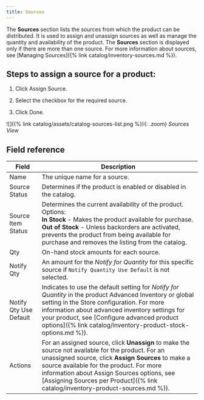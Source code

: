 ```yaml
---
title: Sources
---
```


The **Sources** section lists the sources from which the product can be distributed. It is used to assign and unassign sources as well as manage the quantity and availability of the product. The **Sources** section is displayed only if there are more than one source. For more information about sources, see [Managing Sources]({% link catalog/inventory-sources.md %}).

## Steps to assign a source for a product:

1. Click <span class="btn">Assign Source</span>.

1. Select the checkbox for the required source.

1. Click <span class="btn">Done</span>.

![]({% link catalog/assets/catalog-sources-list.png %}){: .zoom}
_Sources View_

## Field reference

|Field|Description|
|--- |--- |
|Name|The unique name for a source.|
|Source Status|Determines if the product is enabled or disabled in the catalog.|
|Source Item Status|Determines the current availability of the product. Options:<br />**In Stock** - Makes the product available for purchase.<br />**Out of Stock** - Unless backorders are activated, prevents the product from being available for purchase and removes the listing from the catalog.|
|Qty|On-hand stock amounts for each source.|
|Notify Qty|An amount for the _Notify for Quantity_ for this specific source if `Notify Quantity Use Default` is not selected.|
|Notify Qty Use Default|Indicates to use the default setting for _Notify for Quantity_ in the product Advanced Inventory or global setting in the Store configuration. For more information about advanced inventory settings for your product, see [Configure advanced product options]({% link catalog/inventory-product-stock-options.md %}).|
|Actions|For an assigned source, click **Unassign** to make the source not available for the product. For an unassigned source, click **Assign Sources** to make a source available for the product. For more information about Assign Sources options, see [Assigning Sources per Product]({% link catalog/inventory-product-sources.md %}).|
